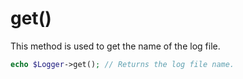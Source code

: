 # get()
This method is used to get the name of the log file.

```php
echo $Logger->get(); // Returns the log file name.
```
